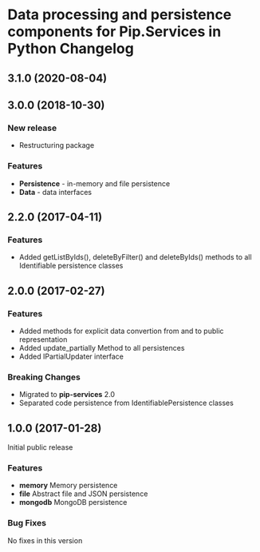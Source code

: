 # Data processing and persistence components for Pip.Services in Python Changelog

## <a name="3.1.0"></a> 3.1.0 (2020-08-04)

## <a name="3.0.0"></a> 3.0.0 (2018-10-30)

### New release
* Restructuring package

### Features
- **Persistence** - in-memory and file persistence
- **Data** - data interfaces

## <a name="2.2.0"></a> 2.2.0 (2017-04-11)

### Features
* Added getListByIds(), deleteByFilter() and deleteByIds() methods to all Identifiable persistence classes

## <a name="2.0.0"></a> 2.0.0 (2017-02-27)

### Features
* Added methods for explicit data convertion from and to public representation
* Added update_partially Method to all persistences
* Added IPartialUpdater interface

### Breaking Changes
* Migrated to **pip-services** 2.0
* Separated code persistence from IdentifiablePersistence classes

## <a name="1.0.0"></a> 1.0.0 (2017-01-28)

Initial public release

### Features
* **memory** Memory persistence
* **file** Abstract file and JSON persistence
* **mongodb** MongoDB persistence

### Bug Fixes
No fixes in this version

